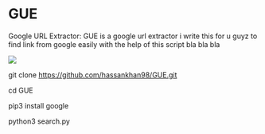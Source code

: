 # GUE
Google URL Extractor:
        GUE is a google url extractor i write this for u guyz to find link from google easily with the help of this script bla bla bla

<img src="https://snipboard.io/beMQk3.jpg">



git clone https://github.com/hassankhan98/GUE.git

cd GUE

pip3 install google

python3 search.py


